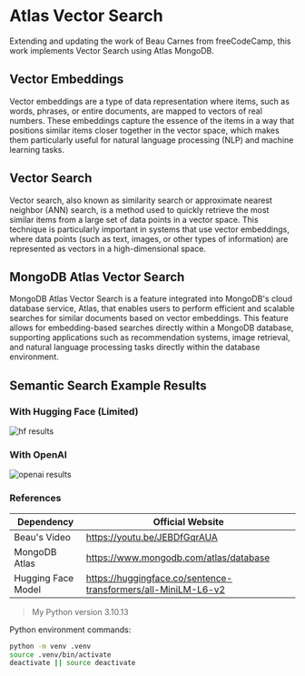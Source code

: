 # Atlas Vector Search
Extending and updating the work of Beau Carnes from freeCodeCamp, this work implements Vector Search using Atlas MongoDB.

## Vector Embeddings
Vector embeddings are a type of data representation where items, such as words, phrases, or entire documents, are mapped to vectors of real numbers. These embeddings capture the essence of the items in a way that positions similar items closer together in the vector space, which makes them particularly useful for natural language processing (NLP) and machine learning tasks.

## Vector Search
Vector search, also known as similarity search or approximate nearest neighbor (ANN) search, is a method used to quickly retrieve the most similar items from a large set of data points in a vector space. This technique is particularly important in systems that use vector embeddings, where data points (such as text, images, or other types of information) are represented as vectors in a high-dimensional space.

## MongoDB Atlas Vector Search
MongoDB Atlas Vector Search is a feature integrated into MongoDB's cloud database service, Atlas, that enables users to perform efficient and scalable searches for similar documents based on vector embeddings. This feature allows for embedding-based searches directly within a MongoDB database, supporting applications such as recommendation systems, image retrieval, and natural language processing tasks directly within the database environment.

## Semantic Search Example Results
### With Hugging Face (Limited)
![hf results](https://github.com/LeonSilva15/atlas-vector-search/assets/36859776/626554fb-af5e-4d88-bab9-818ae8eb894e)
### With OpenAI
![openai results](https://github.com/LeonSilva15/atlas-vector-search/assets/36859776/f3b4ae0d-7874-49e1-a23d-db943ec8abf0)

### References
| Dependency | Official Website |
|------------|------------------|
| Beau's Video | https://youtu.be/JEBDfGqrAUA |
| MongoDB Atlas | https://www.mongodb.com/atlas/database |
| Hugging Face Model | https://huggingface.co/sentence-transformers/all-MiniLM-L6-v2 |

> My Python version 3.10.13

Python environment commands:
```bash
python -m venv .venv
source .venv/bin/activate
deactivate || source deactivate
```
